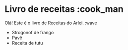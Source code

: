 
# Livro de receitas :cook_man
Olá! Este é o livro de Receitas do Arlei. :wave
 - Strogonof de frango
 - Pavê
 - Receita de tutu
